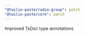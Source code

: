 ```yaml
---
"@twilio-paste/radio-group": patch
"@twilio-paste/core": patch
---
```


Improved TsDoc type annotations
